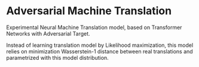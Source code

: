 # Adversarial Machine Translation

Experimental Neural Machine Translation model,
based on Transformer Networks with Adversarial Target.

Instead of learning translation model by Likelihood maximization,
this model relies on minimization Wasserstein-1 distance between real
translations and parametrized with this model distribution.